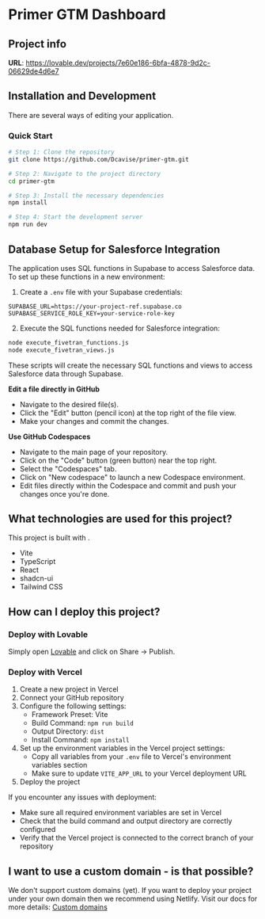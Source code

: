 # Primer GTM Dashboard

## Project info

**URL**: https://lovable.dev/projects/7e60e186-6bfa-4878-9d2c-06629de4d6e7

## Installation and Development

There are several ways of editing your application.

### Quick Start

```sh
# Step 1: Clone the repository
git clone https://github.com/Dcavise/primer-gtm.git

# Step 2: Navigate to the project directory
cd primer-gtm

# Step 3: Install the necessary dependencies
npm install

# Step 4: Start the development server
npm run dev
```

## Database Setup for Salesforce Integration

The application uses SQL functions in Supabase to access Salesforce data. To set up these functions in a new environment:

1. Create a `.env` file with your Supabase credentials:
```
SUPABASE_URL=https://your-project-ref.supabase.co
SUPABASE_SERVICE_ROLE_KEY=your-service-role-key
```

2. Execute the SQL functions needed for Salesforce integration:
```bash
node execute_fivetran_functions.js
node execute_fivetran_views.js
```

These scripts will create the necessary SQL functions and views to access Salesforce data through Supabase.

**Edit a file directly in GitHub**

- Navigate to the desired file(s).
- Click the "Edit" button (pencil icon) at the top right of the file view.
- Make your changes and commit the changes.

**Use GitHub Codespaces**

- Navigate to the main page of your repository.
- Click on the "Code" button (green button) near the top right.
- Select the "Codespaces" tab.
- Click on "New codespace" to launch a new Codespace environment.
- Edit files directly within the Codespace and commit and push your changes once you're done.

## What technologies are used for this project?

This project is built with .

- Vite
- TypeScript
- React
- shadcn-ui
- Tailwind CSS

## How can I deploy this project?

### Deploy with Lovable

Simply open [Lovable](https://lovable.dev/projects/7e60e186-6bfa-4878-9d2c-06629de4d6e7) and click on Share -> Publish.

### Deploy with Vercel

1. Create a new project in Vercel
2. Connect your GitHub repository
3. Configure the following settings:
   - Framework Preset: Vite
   - Build Command: `npm run build`
   - Output Directory: `dist`
   - Install Command: `npm install`
4. Set up the environment variables in the Vercel project settings:
   - Copy all variables from your `.env` file to Vercel's environment variables section
   - Make sure to update `VITE_APP_URL` to your Vercel deployment URL
5. Deploy the project

If you encounter any issues with deployment:
- Make sure all required environment variables are set in Vercel
- Check that the build command and output directory are correctly configured
- Verify that the Vercel project is connected to the correct branch of your repository

## I want to use a custom domain - is that possible?

We don't support custom domains (yet). If you want to deploy your project under your own domain then we recommend using Netlify. Visit our docs for more details: [Custom domains](https://docs.lovable.dev/tips-tricks/custom-domain/)
